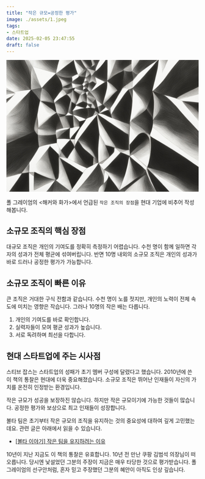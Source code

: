 ```yaml
---
title: "작은 규모=공정한 평가"
image: ./assets/1.jpeg
tags:
- 스타트업
date: 2025-02-05 23:47:55
draft: false
---
```


![hero](./assets/1.jpeg)

폴 그레이엄의 <해커와 화가>에서 언급된 `작은 조직의 장점`을 현대 기업에 비추어 작성해봅니다.

## 소규모 조직의 핵심 장점

대규모 조직은 개인의 기여도를 정확히 측정하기 어렵습니다. 수천 명이 함께 일하면 각자의 성과가 전체 평균에 섞여버립니다. 반면 10명 내외의 소규모 조직은 개인의 성과가 바로 드러나 공정한 평가가 가능합니다.

## 소규모 조직이 빠른 이유

큰 조직은 거대한 구식 전함과 같습니다. 수천 명이 노를 젓지만, 개인의 노력이 전체 속도에 미치는 영향은 작습니다. 그러나 10명의 작은 배는 다릅니다.

1. 개인의 기여도를 바로 확인합니다.
2. 실력자들이 모여 평균 성과가 높습니다.
3. 서로 독려하며 최선을 다합니다.

## 현대 스타트업에 주는 시사점

스티브 잡스는 스타트업의 성패가 초기 멤버 구성에 달렸다고 했습니다. 2010년에 쓴 이 책의 통찰은 현대에 더욱 중요해졌습니다. 소규모 조직은 뛰어난 인재들이 자신의 가치를 온전히 인정받는 환경입니다.

작은 규모가 성공을 보장하진 않습니다. 하지만 작은 규모이기에 가능한 것들이 많습니다. 공정한 평가와 보상으로 최고 인재들이 성장합니다.

볼타 팀은 초기부터 작은 규모의 조직을 유지하는 것의 중요성에 대하여 깊게 고민했는데요. 관련 글은 아래에서 읽을 수 있습니다.

- [[볼타 이야기] 작은 팀을 유지하려는 이유](/볼타-이야기-작은-팀을-유지하려는-이유/)

10년이 지난 지금도 이 책의 통찰은 유효합니다. 10년 전 만난 쿠팡 김범석 의장님이 떠오릅니다. 당시엔 낯설었던 그분의 주장이 지금은 매우 타당한 것으로 평가받습니다. 폴 그레이엄의 선구안처럼, 혼자 믿고 주장했던 그분의 혜안이 아직도 인상 깊습니다.
